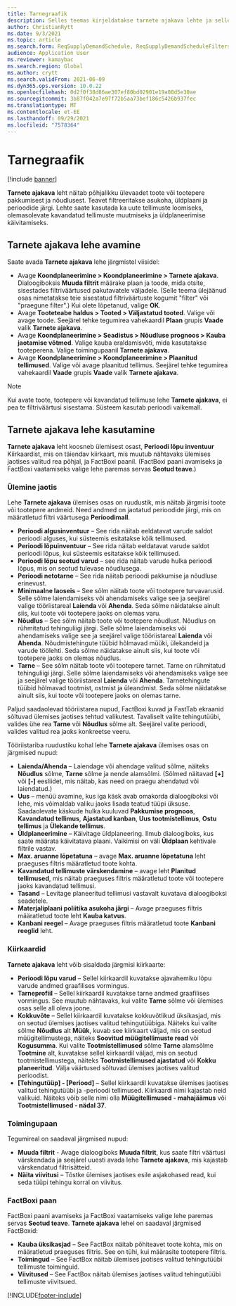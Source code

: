 ```yaml
---
title: Tarnegraafik
description: Selles teemas kirjeldatakse tarnete ajakava lehte ja selle võimalusi.
author: ChristianRytt
ms.date: 9/3/2021
ms.topic: article
ms.search.form: ReqSupplyDemandSchedule, ReqSupplyDemandScheduleFilters, ReqSupplyDemandItemDetails, ReqTransFuturesActionsPart, ReqSupplyDemandOverviewLegendPart
audience: Application User
ms.reviewer: kamaybac
ms.search.region: Global
ms.author: crytt
ms.search.validFrom: 2021-06-09
ms.dyn365.ops.version: 10.0.22
ms.openlocfilehash: 0d2f0f38d86ae307ef80bd02901e19a08d5e30ae
ms.sourcegitcommit: 3b87f042a7e97f72b5aa73bef186c5426b937fec
ms.translationtype: MT
ms.contentlocale: et-EE
ms.lasthandoff: 09/29/2021
ms.locfileid: "7578364"
---
```

# <a name="supply-schedule"></a>Tarnegraafik

[!include [banner](../includes/banner.md)]

**Tarnete ajakava** leht näitab põhjalikku ülevaadet toote või tootepere pakkumisest ja nõudlusest. Teavet filtreeritakse asukoha, üldplaani ja perioodide järgi. Lehte saate kasutada ka uute tellimuste loomiseks, olemasolevate kavandatud tellimuste muutmiseks ja üldplaneerimise käivitamiseks.

## <a name="open-the-supply-schedule-page"></a>Tarnete ajakava lehe avamine

Saate avada **Tarnete ajakava** lehe järgmistel viisidel:

- Avage **Koondplaneerimine \> Koondplaneerimine \> Tarnete ajakava**. Dialoogiboksis **Muuda filtrit** määrake plaan ja toode, mida otsite, sisestades filtriväärtused pakutavatele väljadele. (Selle teema ülejäänud osas nimetatakse teie sisestatud filtriväärtuste kogumit "filter" või "praegune filter".) Kui olete lõpetanud, valige **OK**.
- Avage **Tooteteabe haldus \> Tooted \> Väljastatud tooted**. Valige või avage toode. Seejärel tehke tegumirea vahekaardil **Plaan** grupis **Vaade** valik **Tarnete ajakava**.
- Avage **Koondplaneerimine \> Seadistus \> Nõudluse prognoos \> Kauba jaotamise võtmed**. Valige kauba eraldamisvõti, mida kasutatakse tooteperena. Valige toimingupaanil **Tarnete ajakava**.
- Avage **Koondplaneerimine \> Koondplaneerimine \> Plaanitud tellimused**. Valige või avage plaanitud tellimus. Seejärel tehke tegumirea vahekaardil **Vaade** grupis **Vaade** valik **Tarnete ajakava**.

> [!NOTE]
> Kui avate toote, tootepere või kavandatud tellimuse lehe **Tarnete ajakava**, ei pea te filtriväärtusi sisestama. Süsteem kasutab perioodi vaikemall.

## <a name="use-the-supply-schedule-page"></a>Tarnete ajakava lehe kasutamine

**Tarnete ajakava** leht koosneb ülemisest osast, **Perioodi lõpu inventuur** Kiirkaardist, mis on täiendav kiirkaart, mis muutub nähtavaks ülemises jaotises valitud rea põhjal, ja FactBoxi paanil. (FactBoxi paani avamiseks ja FactBoxi vaatamiseks valige lehe paremas servas **Seotud teave**.)

### <a name="upper-section"></a>Ülemine jaotis

Lehe **Tarnete ajakava** ülemises osas on ruudustik, mis näitab järgmisi toote või tootepere andmeid. Need andmed on jaotatud perioodide järgi, mis on määratletud filtri väärtusega **Perioodimall**.

- **Perioodi algusinventuur** – See rida näitab eeldatavat varude saldot perioodi alguses, kui süsteemis esitatakse kõik tellimused.
- **Perioodi lõpuinventuur** – See rida näitab eeldatavat varude saldot perioodi lõpus, kui süsteemis esitatakse kõik tellimused.
- **Perioodi lõpu seotud varud** – see rida näitab varude hulka perioodi lõpus, mis on seotud tulevase nõudlusega.
- **Perioodi netotarne** – See rida näitab perioodi pakkumise ja nõudluse erinevust.
- **Minimaalne laoseis** – See sõlm näitab toote või tootepere turvavarusid. Selle sõlme laiendamiseks või ahendamiseks valige see ja seejärel valige tööriistareal **Laienda** või **Ahenda**. Seda sõlme näidatakse ainult siis, kui toote või tootepere jaoks on olemas varu.
- **Nõudlus** – See sõlm näitab toote või tootepere nõudlust. Nõudlus on rühmitatud tehinguliigi järgi. Selle sõlme laiendamiseks või ahendamiseks valige see ja seejärel valige tööriistareal **Laienda** või **Ahenda**. Nõudmistehingute tüübid hõlmavad müüki, ülekandeid ja varude töölehti. Seda sõlme näidatakse ainult siis, kui toote või tootepere jaoks on olemas nõudlus.
- **Tarne** – See sõlm näitab toote või tootepere tarnet. Tarne on rühmitatud tehinguliigi järgi. Selle sõlme laiendamiseks või ahendamiseks valige see ja seejärel valige tööriistareal **Laienda** või **Ahenda**. Tarnetehingute tüübid hõlmavad tootmist, ostmist ja üleandmist. Seda sõlme näidatakse ainult siis, kui toote või tootepere jaoks on olemas tarne.

Paljud saadaolevad tööriistarea nupud, FactBoxi kuvad ja FastTab ekraanid sõltuvad ülemises jaotises tehtud valikutest. Tavaliselt valite tehingutüübi, valides ühe rea **Tarne** või **Nõudlus** sõlme alt. Seejärel valite perioodi, valides valitud rea jaoks konkreetse veeru.

Tööriistariba ruudustiku kohal lehe **Tarnete ajakava** ülemises osas on järgmised nupud:

- **Laienda/Ahenda** – Laiendage või ahendage valitud sõlme, näiteks **Nõudlus** sõlme, **Tarne** sõlme ja nende alamsõlmi. (Sõlmed näitavad **\[+\]** või **\[-\]** eesliidet, mis näitab, kas need on praegu ahendatud või laiendatud.)
- **Uus** – menüü avamine, kus iga käsk avab omakorda dialoogiboksi või lehe, mis võimaldab valiku jaoks lisada teatud tüüpi üksuse. Saadaolevate käskude hulka kuuluvad **Pakkumise prognoos**, **Kavandatud tellimus**, **Ajastatud kanban**, **Uus tootmistellimus**, **Ostu tellimus** ja **Ülekande tellimus**.
- **Üldplaneerimine** – Käivitage üldplaneering. Ilmub dialoogiboks, kus saate määrata käivitatava plaani. Vaikimisi on väli **Üldplaan** kehtivale filtrile vastav.
- **Max. aruanne lõpetatuna** – avage **Max. aruanne lõpetatuna** leht praeguses filtris määratletud toote kohta.
- **Kavandatud tellimuste värskendamine** – avage leht **Planitud tellimused**, mis näitab praeguses filtris määratletud toote või tootepere jaoks kavandatud tellimusi.
- **Tasand** – Levitage planeeritud tellimusi vastavalt kuvatava dialoogiboksi seadetele.
- **Materjaliplaani poliitika asukoha järgi** – Avage praeguses filtris määratletud toote leht **Kauba katvus**.
- **Kanbani reegel** – Avage praeguses filtris määratletud toote **Kanbani reeglid** leht.

### <a name="fasttabs"></a>Kiirkaardid

**Tarnete ajakava** leht võib sisaldada järgmisi kiirkaarte:

- **Perioodi lõpu varud** – Sellel kiirkaardil kuvatakse ajavahemiku lõpu varude andmed graafilises vormingus.
- **Tarneprofiil** – Sellel kiirkaardil kuvatakse tarne andmed graafilises vormingus. See muutub nähtavaks, kui valite **Tarne** sõlme või ülemises osas selle all oleva joone.
- **Kokkuvõte** – Sellel kiirkaardil kuvatakse kokkuvõtlikud üksikasjad, mis on seotud ülemises jaotises valitud tehingutüübiga. Näiteks kui valite sõlme **Nõudlus** alt **Müük**, kuvab see kiirkaart väljad, mis on seotud müügitellimustega, näiteks **Soovitud müügitellimuste read** või **Kogusumma**. Kui valite **Tootmistellimused** sõlme **Tarne** alamsõlme **Tootmine** alt, kuvatakse sellel kiirkaardil väljad, mis on seotud tootmistellimustega, näiteks **Tootmistellimused ajastatud** või **Kokku planeeritud**. Välja väärtused sõltuvad ülemises jaotises valitud perioodist. 
- **\[Tehingutüüp\] - \[Periood\]** – Sellel kiirkaardil kuvatakse ülemises jaotises valitud tehingutüübi ja -perioodi tellimused. Kiirkaardi nimi kajastab neid valikuid. Näiteks võib selle nimi olla **Müügitellimused - mahajäämus** või **Tootmistellimused - nädal 37**.

### <a name="action-pane"></a>Toimingupaan

Tegumireal on saadaval järgmised nupud:

- **Muuda filtrit** - Avage dialoogiboks **Muuda filtrit**, kus saate filtri väärtusi värskendada ja seejärel uuesti avada lehe **Tarnete ajakava**, mis kajastab värskendatud filtrisätteid.
- **Näita viivitusi** – Tõstke ülemises jaotises esile asjakohased read, kui seda tüüpi tehingu korral on viivitus.

### <a name="factbox-pane"></a>FactBoxi paan

FactBoxi paani avamiseks ja FactBoxi vaatamiseks valige lehe paremas servas **Seotud teave**. **Tarnete ajakava** lehel on saadaval järgmised FactBoxid:

- **Kauba üksikasjad** – See FactBox näitab põhiteavet toote kohta, mis on määratletud praeguses filtris. See on tühi, kui määrasite tootepere filtris.
- **Toimingud** – See FactBox näitab ülemises jaotises valitud tehingutüübi tellimuste toiminguid.
- **Viivitused** – See FactBox näitab ülemises jaotises valitud tehingutüübi tellimuste viivitsued.

[!INCLUDE[footer-include](../../includes/footer-banner.md)]
